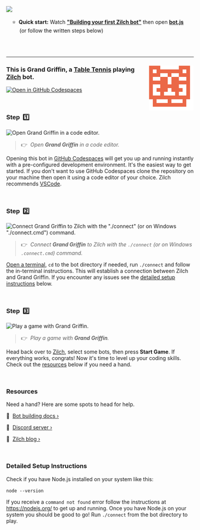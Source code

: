 
<a href="https://www.youtube.com/@zilchdev">
<img src="https://www.zilch.dev/get-started-thumbnail.png" width="400px"/>
</a>

&nbsp;&nbsp;&nbsp;&nbsp;⭐&nbsp;&nbsp;**Quick start:** Watch [**"Building your first Zilch bot"**](https://www.youtube.com/@zilchdev) then open [**bot.js**](bot.js)<br/>&nbsp;&nbsp;&nbsp;&nbsp;&nbsp;&nbsp;&nbsp;&nbsp;&nbsp;(or follow the written steps below)

<br/>
<br/>

---

### <img align="right" src="./avatar.svg"/> This is Grand Griffin, a [Table Tennis](https://www.zilch.dev/table-tennis) playing [Zilch](https://www.zilch.dev) bot.

[![Open in GitHub Codespaces](https://github.com/codespaces/badge.svg)](https://codespaces.new/HannahSnell/grand-griffin?quickstart=1)

<br/>

### Step &nbsp;1️⃣

![Open Grand Griffin in a code editor.](https://www.zilch.dev/readme-v1-step1.gif)

> 👉 &nbsp;_Open **Grand Griffin** in a code editor._

Opening this bot in [GitHub Codespaces](https://docs.github.com/en/codespaces) will get you up and running instantly with a pre-configured development environment. It's the easiest way to get started. If you don't want to use GitHub Codespaces clone the repository on your machine then open it using a code editor of your choice. Zilch recommends [VSCode](https://code.visualstudio.com/).

<br/>

### Step &nbsp;2️⃣

![Connect Grand Griffin to Zilch with the "./connect" (or on Windows "./connect.cmd") command.](https://www.zilch.dev/readme-v1-step2.gif)

> 👉 &nbsp;_Connect **Grand Griffin** to Zilch with the `./connect` (or on Windows `.connect.cmd`) command._

[Open a terminal](https://code.visualstudio.com/docs/terminal/basics), `cd` to the bot directory if needed, run `./connect` and follow the in-terminal instructions. This will establish a connection between Zilch and Grand Griffin. If you encounter any issues see the [detailed setup instructions](#detailed-setup-instructions) below.

<br/>

### Step &nbsp;3️⃣

![Play a game with Grand Griffin.](https://www.zilch.dev/readme-v2-step3.gif)

> 👉 &nbsp;_Play a game with **Grand Griffin**._

Head back over to [Zilch](https://www.zilch.dev/table-tennis), select some bots, then press **Start Game**. If everything works, congrats! Now it's time to level up your coding skills. Check out the [resources](#resources) below if you need a hand.

<br/>

### Resources

Need a hand? Here are some spots to head for help.

🤖 &nbsp;[Bot building docs ›](https://www.zilch.dev/docs/building-bots)

💬 &nbsp;[Discord server ›](https://discord.gg/eFNVTn5tY8)

📖 &nbsp;[Zilch blog ›](https://www.zilch.dev/blog)

<br/>

### Detailed Setup Instructions

Check if you have Node.js installed on your system like this:

```
node --version
```

If you receive a `command not found` error follow the instructions
at https://nodejs.org/ to get up and running. Once you have Node.js
on your system you should be good to go! Run `./connect` from the
bot directory to play.

